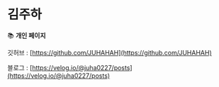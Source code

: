 # 김주하

📚 **개인 페이지**

깃허브 : [https://github.com/JUHAHAH](https://github.com/JUHAHAH)

블로그 : [https://velog.io/@juha0227/posts](https://velog.io/@juha0227/posts)